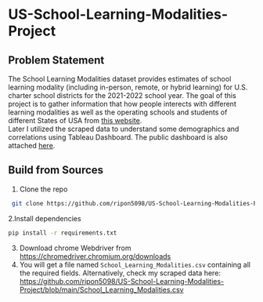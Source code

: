 # US-School-Learning-Modalities-Project

## Problem Statement
The School Learning Modalities dataset provides estimates of school learning modality (including in-person, remote, or hybrid learning) for U.S. charter school districts for the 2021-2022 school year. The goal of this project is to gather information that how people interects with different learning modalities as well as the operating schools and students of different States of USA from [this website](https://healthdata.gov/National/School-Learning-Modalities-2021-2022/aitj-yx37).<br/>
Later I utilized the scraped data to understand some demographics and correlations using Tableau Dashboard.
The public dashboard is also attached [here](https://public.tableau.com/app/profile/minhaj.uddin4733/viz/DataVisualizationandAnalytics/PrimaryVisualizations#1).

## Build from Sources
1. Clone the repo
```bash
 git clone https://github.com/ripon5098/US-School-Learning-Modalities-Project.git
 ```
 2.Install dependencies
```bash
pip install -r requirements.txt
```
3. Download chrome Webdriver from https://chromedriver.chromium.org/downloads
4. You will get a file named `School_Learning_Modalities.csv` containing all the required fields.
Alternatively, check my scraped data here: https://github.com/ripon5098/US-School-Learning-Modalities-Project/blob/main/School_Learning_Modalities.csv


